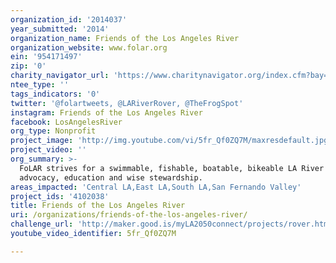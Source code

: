 ```yaml
---
organization_id: '2014037'
year_submitted: '2014'
organization_name: Friends of the Los Angeles River
organization_website: www.folar.org
ein: '954171497'
zip: '0'
charity_navigator_url: 'https://www.charitynavigator.org/index.cfm?bay=search.profile&ein=954171497'
ntee_type: ''
tags_indicators: '0'
twitter: '@folartweets, @LARiverRover, @TheFrogSpot'
instagram: Friends of the Los Angeles River
facebook: LosAngelesRiver
org_type: Nonprofit
project_image: 'http://img.youtube.com/vi/5fr_Qf0ZQ7M/maxresdefault.jpg'
project_video: ''
org_summary: >-
  FoLAR strives for a swimmable, fishable, boatable, bikeable LA River through
  advocacy, education and wise stewardship.
areas_impacted: 'Central LA,East LA,South LA,San Fernando Valley'
project_ids: '4102038'
title: Friends of the Los Angeles River
uri: /organizations/friends-of-the-los-angeles-river/
challenge_url: 'http://maker.good.is/myLA2050connect/projects/rover.html'
youtube_video_identifier: 5fr_Qf0ZQ7M

---
```

